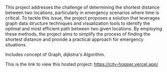 This project addresses the challenge of determining the shortest distance between two locations, particularly in emergency scenarios where time is critical. To tackle this issue, the project proposes a solution that leverages graph data structure techniques and visualization tools to identify the optimal and most efficient path between two given locations. By employing these methods, the project aims to simplify the process of finding the shortest distance and provide a practical approach for emergency situations.

Includes concept of Graph, dijkstra's Algorithm.

This is the link to view this hosted project: https://city-hopper.vercel.app/

